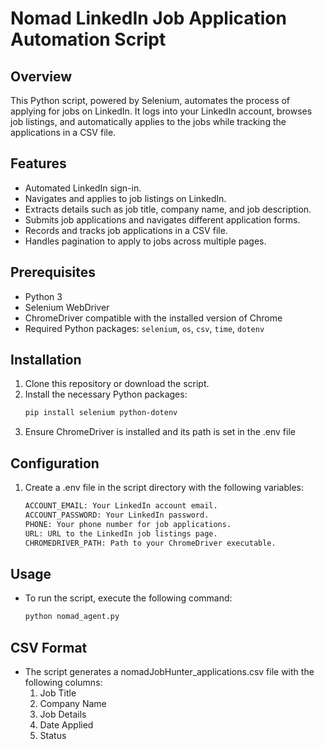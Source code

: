 # Nomad LinkedIn Job Application Automation Script

## Overview
This Python script, powered by Selenium, automates the process of applying for jobs on LinkedIn. It logs into your LinkedIn account, browses job listings, and automatically applies to the jobs while tracking the applications in a CSV file.

## Features
- Automated LinkedIn sign-in.
- Navigates and applies to job listings on LinkedIn.
- Extracts details such as job title, company name, and job description.
- Submits job applications and navigates different application forms.
- Records and tracks job applications in a CSV file.
- Handles pagination to apply to jobs across multiple pages.

## Prerequisites
- Python 3
- Selenium WebDriver
- ChromeDriver compatible with the installed version of Chrome
- Required Python packages: `selenium`, `os`, `csv`, `time`, `dotenv`

## Installation
1. Clone this repository or download the script.
2. Install the necessary Python packages:
   ```bash
   pip install selenium python-dotenv
3. Ensure ChromeDriver is installed and its path is set in the .env file

## Configuration

1. Create a .env file in the script directory with the following variables:
   ```bash
   ACCOUNT_EMAIL: Your LinkedIn account email.
   ACCOUNT_PASSWORD: Your LinkedIn password.
   PHONE: Your phone number for job applications.
   URL: URL to the LinkedIn job listings page.
   CHROMEDRIVER_PATH: Path to your ChromeDriver executable.

## Usage

- To run the script, execute the following command:
   ```bash
   python nomad_agent.py

## CSV Format

- The script generates a nomadJobHunter_applications.csv file with the following columns:
    1. Job Title
    2. Company Name
    3. Job Details
    4. Date Applied
    5. Status